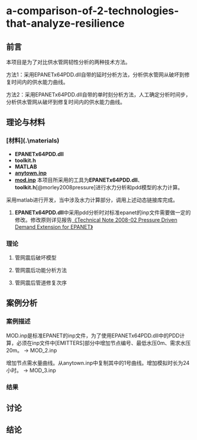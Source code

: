# a-comparison-of-2-technologies-that-analyze-resilience

## 前言

本项目是为了对比供水管网韧性分析的两种技术方法。

方法1：采用EPANETx64PDD.dll自带的延时分析方法，分析供水管网从破坏到修复时间内的供水能力曲线。

方法2：采用EPANETx64PDD.dll自带的单时刻分析方法，人工确定分析时间步，分析供水管网从破坏到修复时间内的供水能力曲线。

## 理论与材料

### [材料](.\materials\)


- **EPANETx64PDD.dll**
- **toolkit.h**
- **MATLAB**
- **[anytown.inp](https://emps.exeter.ac.uk/media/universityofexeter/emps/research/cws/downloads/anytown.inp)**
- **[mod.inp](http://emps.exeter.ac.uk/engineering/research/cws/resources/benchmarks/design-resiliance-pareto-fronts/large-problems/)**
本项目所采用的工具为**EPANETx64PDD.dll**、**toolkit.h**[@morley2008pressure]进行水力分析和pdd模型的水力计算。

采用matlab进行开发，当中涉及水力计算部分，调用上述动态链接库完成。


1. **EPANETx64PDD.dll**中采用pdd分析时对标准epanet的inp文件需要做一定的修改。修改原则详见报告[《Technical Note 2008-02 Pressure Driven Demand Extension for EPANET》](https://ore.exeter.ac.uk/repository/bitstream/handle/10871/14721/Technical%20Note%202008-02%20Pressure%20Driven%20Demand%20Extension%20for%20EPANET.pdf?sequence=4&isAllowed=y)


### 理论

1. 管网震后破坏模型

2. 管网震后功能分析方法

3. 管网震后管道修复次序



## 案例分析

### 案例描述
MOD.inp是标准EPANET的inp文件，为了使用EPANETx64PDD.dll中的PDD计算，必须在inp文件中[EMITTERS]部分中增加节点编号、最低水压0m、需求水压20m。 -> MOD_2.inp

增加节点需水量曲线。从anytown.inp中复制其中的1号曲线。增加模拟时长为24小时。 -> MOD_3.inp

### 结果

## 讨论

## 结论

